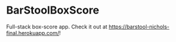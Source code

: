 # BarStoolBoxScore
Full-stack box-score app. 
Check it out at https://barstool-nichols-final.herokuapp.com/!
